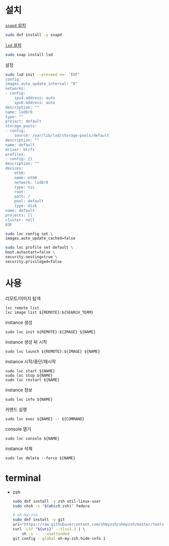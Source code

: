 # 설치
[`snapd` 설치](https://snapcraft.io/docs/installing-snap-on-fedora)
```sh
sudo dnf install -y snapd
```
[`lxd` 설치](https://linuxcontainers.org/lxd/docs/latest/installing/)
```sh
sudo snap install lxd
```
설정
```sh
sudo lxd init --preseed <<- 'EOF'
config:
images.auto_update_interval: "0"
networks:
- config:
	ipv4.address: auto
	ipv6.address: auto
description: ""
name: lxdbr0
type: ""
project: default
storage_pools:
- config:
	source: /var/lib/lxd/storage-pools/default
description: ""
name: default
driver: btrfs
profiles:
- config: {}
description: ""
devices:
	eth0:
	name: eth0
	network: lxdbr0
	type: nic
	root:
	path: /
	pool: default
	type: disk
name: default
projects: []
cluster: null
EOF

sudo lxc config set \
images.auto_update_cached=false

sudo lxc profile set default \
boot.autostart=false \
security.nesting=true \
security.privileged=false
```
# 사용
리모트/이미지 탐색
```
lxc remote list
lxc image list ${REMOTE}:${SEARCH_TERM}
```
instance 생성
```
sudo lxc init ${REMOTE}:${IMAGE} ${NAME}
```
instance 생성 뒤 시작
```
sudo lxc launch ${REMOTE}:${IMAGE} ${NAME}
```
instance 시작/중단/재시작
```
sudo lxc start ${NAME}
sudo lxc stop ${NAME}
sudo lxc restart ${NAME}
```
instance 정보
```
sudo lxc info ${NAME}
```
커맨드 실행
```
sudo lxc exec ${NAME} -- ${COMMAND}
```
console 열기
```
sudo lxc console ${NAME}
```
instance 삭제
```
sudo lxc delete --force ${NAME}
```

# terminal
- zsh
	```sh
	sudo dnf install -y zsh util-linux-user
	sudo chsh -s "$(which zsh)" fedora

	# oh-my-zsh
	sudo dnf install -y git
	uri="https://raw.githubusercontent.com/ohmyzsh/ohmyzsh/master/tools/install.sh"
	curl -LSf "${uri}" --tlsv1.3 | \
		sh -s -- --unattended
	git config --global oh-my-zsh.hide-info 1
	```
